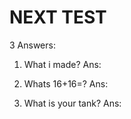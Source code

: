 #      NEXT TEST      #
3 Answers:
1) What i made?
Ans:

2) Whats 16+16=?
Ans:

3) What is your tank?
Ans: